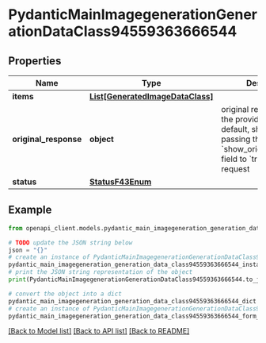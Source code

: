 # PydanticMainImagegenerationGenerationDataClass94559363666544


## Properties

Name | Type | Description | Notes
------------ | ------------- | ------------- | -------------
**items** | [**List[GeneratedImageDataClass]**](GeneratedImageDataClass.md) |  | [optional] 
**original_response** | **object** | original response sent by the provider, hidden by default, show it by passing the &#x60;show_original_response&#x60; field to &#x60;true&#x60; in your request | [optional] 
**status** | [**StatusF43Enum**](StatusF43Enum.md) |  | 

## Example

```python
from openapi_client.models.pydantic_main_imagegeneration_generation_data_class94559363666544 import PydanticMainImagegenerationGenerationDataClass94559363666544

# TODO update the JSON string below
json = "{}"
# create an instance of PydanticMainImagegenerationGenerationDataClass94559363666544 from a JSON string
pydantic_main_imagegeneration_generation_data_class94559363666544_instance = PydanticMainImagegenerationGenerationDataClass94559363666544.from_json(json)
# print the JSON string representation of the object
print(PydanticMainImagegenerationGenerationDataClass94559363666544.to_json())

# convert the object into a dict
pydantic_main_imagegeneration_generation_data_class94559363666544_dict = pydantic_main_imagegeneration_generation_data_class94559363666544_instance.to_dict()
# create an instance of PydanticMainImagegenerationGenerationDataClass94559363666544 from a dict
pydantic_main_imagegeneration_generation_data_class94559363666544_form_dict = pydantic_main_imagegeneration_generation_data_class94559363666544.from_dict(pydantic_main_imagegeneration_generation_data_class94559363666544_dict)
```
[[Back to Model list]](../README.md#documentation-for-models) [[Back to API list]](../README.md#documentation-for-api-endpoints) [[Back to README]](../README.md)


